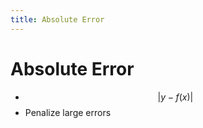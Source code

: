 ```yaml
---
title: Absolute Error
---
```


# Absolute Error
- $$\lvert y-f(x)\rvert$$
- Penalize large errors











